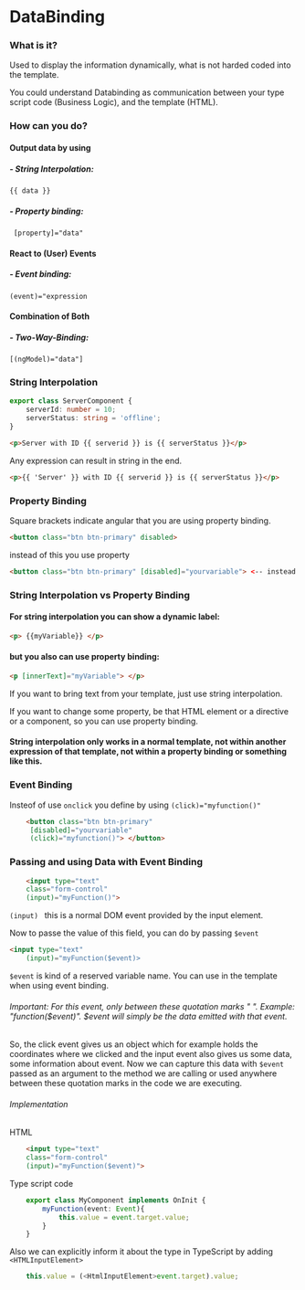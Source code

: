 # DataBinding

### What is it?
Used to display the information dynamically, what is not harded coded into the template.

You could understand Databinding as communication between your type script code (Business Logic), and the template (HTML).

### How can  you do?
#### Output data by using
##### - String Interpolation:
```{{ data }}```

##### - Property binding:
``` [property]="data"```

#### React to (User) Events
##### - Event binding:
```(event)="expression```

#### Combination of Both
##### - Two-Way-Binding:
```[(ngModel)="data"]```

### String Interpolation
```ts
export class ServerComponent {
    serverId: number = 10;
    serverStatus: string = 'offline';
}
```
```html
<p>Server with ID {{ serverid }} is {{ serverStatus }}</p>
```
Any expression can result in string in the end.
```html
<p>{{ 'Server' }} with ID {{ serverid }} is {{ serverStatus }}</p>
```

### Property Binding
Square brackets indicate angular that you are using property binding.
```html
<button class="btn btn-primary" disabled>
```
instead of this you use property
```html
<button class="btn btn-primary" [disabled]="yourvariable"> <-- instead of this you use property>
```

### String Interpolation vs Property Binding
#### For string interpolation you can show a dynamic label:
```html
<p> {{myVariable}} </p>
```
#### but you also can use property binding:
```html
<p [innerText]="myVariable"> </p>
```
If you want to bring text from your template, just use string interpolation.

If you want to change some property, be that HTML element or a directive or a component, so you can use property binding.

#### String interpolation only works in a normal template, not within another expression of that template, not within a property binding or something like this.


### Event Binding
Insteof of use ``` onclick ``` you define by using ``` (click)="myfunction()" ```

```html
    <button class="btn btn-primary"
     [disabled]="yourvariable"
     (click)="myfunction()"> </button>
```

### Passing and using Data with Event Binding
```html
    <input type="text"
    class="form-control"
    (input)="myFunction()">

```
```(input) ``` this is a normal DOM event provided by the input element.

Now to passe the value of this field, you can do by passing ```$event ```

```html
<input type="text"
    (input)="myFunction($event)>

```

```$event``` is kind of a reserved variable name. You can use in the template when using event binding.

###### Important: For this event, only between these quotation marks " ". Example: "function($event)". $event will simply be the data emitted with that event.
So, the click event gives us an object which for example holds the coordinates where we clicked and the input event also gives us some data, some information about event. Now we can capture this data with ```$event``` passed as an argument to the method we are calling or used anywhere between these quotation marks in the code we are executing.

###### Implementation
HTML
```html
    <input type="text"
    class="form-control"
    (input)="myFunction($event)">

```
Type script code
```ts
    export class MyComponent implements OnInit {
        myFunction(event: Event){
            this.value = event.target.value;
        }
    }
```
Also we can explicitly inform it about the type in TypeScript by adding ```<HTMLInputElement>```
```ts
    this.value = (<HtmlInputElement>event.target).value;
```